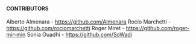 
#### CONTRIBUTORS

Alberto Almenara - https://github.com/Almenara
Rocío Marchetti - https://github.com/rociomarchetti
Roger Miret - https://github.com/roger-mir-min
Sonia Ouadhi - https://github.com/SoWadi
